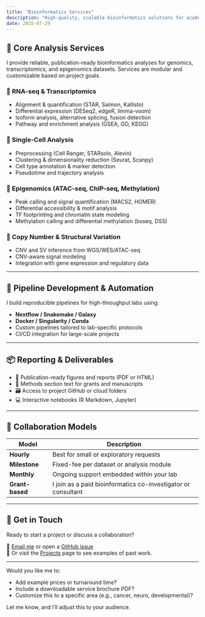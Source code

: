 ```yaml
---
title: "Bioinformatics Services"
description: "High-quality, scalable bioinformatics solutions for academic labs and collaborative research"
date: 2025-07-29
---
```


## 🔬 Core Analysis Services

I provide reliable, publication-ready bioinformatics analyses for genomics, transcriptomics, and epigenomics datasets. Services are modular and customizable based on project goals.

### 🧬 RNA-seq & Transcriptomics
- Alignment & quantification (STAR, Salmon, Kallisto)
- Differential expression (DESeq2, edgeR, limma-voom)
- Isoform analysis, alternative splicing, fusion detection
- Pathway and enrichment analysis (GSEA, GO, KEGG)

### 🧠 Single-Cell Analysis
- Preprocessing (Cell Ranger, STARsolo, Alevin)
- Clustering & dimensionality reduction (Seurat, Scanpy)
- Cell type annotation & marker detection
- Pseudotime and trajectory analysis

### 🧪 Epigenomics (ATAC-seq, ChIP-seq, Methylation)
- Peak calling and signal quantification (MACS2, HOMER)
- Differential accessibility & motif analysis
- TF footprinting and chromatin state modeling
- Methylation calling and differential methylation (bsseq, DSS)

### 🧮 Copy Number & Structural Variation
- CNV and SV inference from WGS/WES/ATAC-seq
- CNV-aware signal modeling
- Integration with gene expression and regulatory data

---

## 🧩 Pipeline Development & Automation

I build reproducible pipelines for high-throughput labs using:

- **Nextflow / Snakemake / Galaxy**
- **Docker / Singularity / Conda**
- Custom pipelines tailored to lab-specific protocols
- CI/CD integration for large-scale projects

---

## 📦 Reporting & Deliverables

- 📄 Publication-ready figures and reports (PDF or HTML)
- 🧾 Methods section text for grants and manuscripts
- 🗃️ Access to project GitHub or cloud folders
- 💻 Interactive notebooks (R Markdown, Jupyter)

---

## 💬 Collaboration Models

| Model            | Description                                |
|------------------|--------------------------------------------|
| **Hourly**       | Best for small or exploratory requests     |
| **Milestone**    | Fixed-fee per dataset or analysis module   |
| **Monthly**      | Ongoing support embedded within your lab   |
| **Grant-based**  | I join as a paid bioinformatics co-investigator or consultant |

---

## 📩 Get in Touch

Ready to start a project or discuss a collaboration?

📧 [Email me](mailto:yourname@youremail.org) or open a [GitHub issue](https://github.com/hmgene/hm-site/issues)  
📁 Or visit the [Projects](/project/) page to see examples of past work.

---

Would you like me to:
- Add example prices or turnaround time?
- Include a downloadable service brochure PDF?
- Customize this to a specific area (e.g., cancer, neuro, developmental)?

Let me know, and I’ll adjust this to your audience.

